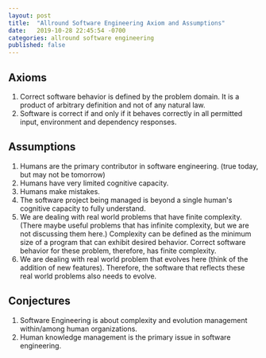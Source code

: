 ```yaml
---
layout: post
title:  "Allround Software Engineering Axiom and Assumptions"
date:   2019-10-28 22:45:54 -0700
categories: allround software engineering
published: false
---
```



## Axioms

1. Correct software behavior is defined by the problem domain. It is a product of arbitrary definition and not of any natural law.
1. Software is correct if and only if it behaves correctly in all permitted input, environment and dependency responses.


## Assumptions

1. Humans are the primary contributor in software engineering. (true today, but may not be tomorrow)
1. Humans have very limited cognitive capacity.
1. Humans make mistakes.
1. The software project being managed is beyond a single human's cognitive capacity to fully understand.
1. We are dealing with real world problems that have finite complexity. (There maybe useful problems that has infinite complexity, but we are not discussing them here.) Complexity can be defined as the minimum size of a program that can exhibit desired behavior. Correct software behavior for these problem, therefore, has finite complexity.
1. We are dealing with real world problem that evolves here (think of the addition of new features). Therefore, the software that reflects these real world problems also needs to evolve.

## Conjectures

1. Software Engineering is about complexity and evolution management within/among human organizations.
1. Human knowledge management is the primary issue in software engineering.
